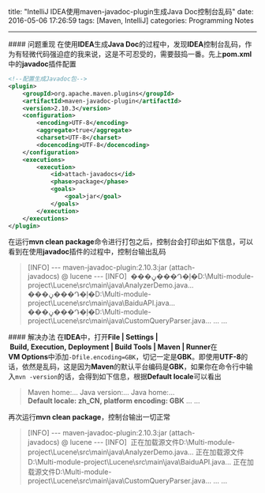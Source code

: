 title: "IntelliJ IDEA使用maven-javadoc-plugin生成Java Doc控制台乱码"
date: 2016-05-06 17:26:59
tags: [Maven, IntelliJ]
categories: Programming Notes

---

#### 问题重现
在使用**IDEA**生成**Java Doc**的过程中，发现**IDEA**控制台乱码，作为有轻微代码强迫症的我来说，这是不可忍受的，需要鼓捣一番。先上**pom.xml**中的**javadoc**插件配置

```xml
<!--配置生成Javadoc包-->
<plugin>
    <groupId>org.apache.maven.plugins</groupId>
    <artifactId>maven-javadoc-plugin</artifactId>
    <version>2.10.3</version>
    <configuration>
        <encoding>UTF-8</encoding>
        <aggregate>true</aggregate>
        <charset>UTF-8</charset>
        <docencoding>UTF-8</docencoding>
    </configuration>
    <executions>
        <execution>
            <id>attach-javadocs</id>
            <phase>package</phase>
            <goals>
                <goal>jar</goal>
            </goals>
        </execution>
    </executions>
</plugin>
```
在运行**mvn clean package**命令进行打包之后，控制台会打印出如下信息，可以看到在使用**javadoc**插件的过程中，控制台输出乱码
>[INFO] --- maven-javadoc-plugin:2.10.3:jar (attach-javadocs) @ lucene ---
[INFO] 
���ڼ���Դ�ļ�D:\Multi-module-project\Lucene\src\main\java\AnalyzerDemo.java...
���ڼ���Դ�ļ�D:\Multi-module-project\Lucene\src\main\java\BaiduAPI.java...
���ڼ���Դ�ļ�D:\Multi-module-project\Lucene\src\main\java\CustomQueryParser.java...
...
...

#### 解决办法
在**IDEA**中，打开**File | Settings | Build, Execution, Deployment | Build Tools | Maven | Runner**在**VM Options**中添加`-Dfile.encoding=GBK`，切记一定是**GBK**。即使用**UTF-8**的话，依然是乱码，这是因为**Maven**的默认平台编码是**GBK**，如果你在命令行中输入`mvn -version`的话，会得到如下信息，根据**Default locale**可以看出
>Maven home:...
Java version:...
Java home:...
**Default locale: zh_CN, platform encoding: GBK**
...
...

再次运行**mvn clean package**，控制台输出一切正常
>[INFO] --- maven-javadoc-plugin:2.10.3:jar (attach-javadocs) @ lucene ---
[INFO] 
正在加载源文件D:\Multi-module-project\Lucene\src\main\java\AnalyzerDemo.java...
正在加载源文件D:\Multi-module-project\Lucene\src\main\java\BaiduAPI.java...
正在加载源文件D:\Multi-module-project\Lucene\src\main\java\CustomQueryParser.java...
...
...
